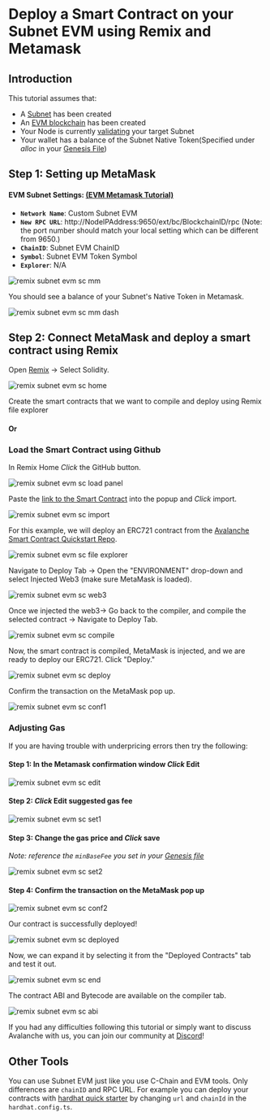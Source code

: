 # Deploy a Smart Contract on your Subnet EVM using Remix and Metamask

## Introduction

This tutorial assumes that:
- A [Subnet](../platform/subnets/create-a-subnet.md) has been created
- An [EVM blockchain](../platform/subnets/create-evm-blockchain.md) has been created
- Your Node is currently [validating](../platform/subnets/create-a-subnet#adding-subnet-validators) your target Subnet
- Your wallet has a balance of the Subnet Native Token(Specified under _alloc_ in your [Genesis File](../platform/subnets/create-evm-blockchain#build-genesis))

## Step 1: Setting up MetaMask

#### **EVM Subnet Settings:** [(EVM Metamask Tutorial)](../platform/subnets/create-evm-blockchain#connect-with-metamask)

* **``Network Name``**: Custom Subnet EVM
* **``New RPC URL``**: http://NodeIPAddress:9650/ext/bc/BlockchainID/rpc (Note: the port number should match your local setting which can be different from 9650.)
* **``ChainID``**: Subnet EVM ChainID
* **``Symbol``**: Subnet EVM Token Symbol
* **``Explorer``**: N/A


![remix subnet evm sc mm](/img/remix-subnet-evm-sc-mm.png)

You should see a balance of your Subnet's Native Token in Metamask.

![remix subnet evm sc mm dash](/img/remix-subnet-evm-sc-mm-dash.png)

## Step 2: Connect MetaMask and deploy a smart contract using Remix

Open [Remix](https://remix.ethereum.org/) -&gt; Select Solidity.

![remix subnet evm sc home](/img/remix-subnet-evm-sc-home.png)

Create the smart contracts that we want to compile and deploy using Remix file explorer

#### Or
### Load the Smart Contract using Github

In Remix Home _Click_ the GitHub button.

![remix subnet evm sc load panel](/img/remix-subnet-evm-sc-load-panel.png)

Paste the [link to the Smart Contract](https://github.com/ava-labs/avalanche-smart-contract-quickstart/blob/main/contracts/NFT.sol) into the popup and _Click_ import.

![remix subnet evm sc import](/img/remix-subnet-evm-sc-import.png)

For this example, we will deploy an ERC721 contract from the [Avalanche Smart Contract Quickstart Repo](https://github.com/ava-labs/avalanche-smart-contract-quickstart).

![remix subnet evm sc file explorer](/img/remix-subnet-evm-sc-file-explorer.png)

Navigate to Deploy Tab -&gt; Open the "ENVIRONMENT" drop-down and select Injected Web3 (make sure MetaMask is loaded).

![remix subnet evm sc web3](/img/remix-subnet-evm-sc-web3.png)

Once we injected the web3-&gt; Go back to the compiler, and compile the selected contract -&gt; Navigate to Deploy Tab.

![remix subnet evm sc compile](/img/remix-subnet-evm-sc-compile.png)

Now, the smart contract is compiled, MetaMask is injected, and we are ready to deploy our ERC721. Click "Deploy."

![remix subnet evm sc deploy](/img/remix-subnet-evm-sc-deploy.png)


Confirm the transaction on the MetaMask pop up.

![remix subnet evm sc conf1](/img/remix-subnet-evm-sc-conf1.png)

### Adjusting Gas
If you are having trouble with underpricing errors then try the following: 

#### Step 1: In the Metamask confirmation window _Click_ Edit

![remix subnet evm sc edit](/img/remix-subnet-evm-sc-edit.png)
#### Step 2: _Click_ Edit suggested gas fee

![remix subnet evm sc set1](/img/remix-subnet-evm-sc-set1.png)

#### Step 3: Change the gas price and _Click_ save

_Note: reference the `minBaseFee` you set in your [Genesis file](../platform/subnets/create-evm-blockchain#build-genesis)_

![remix subnet evm sc set2](/img/remix-subnet-evm-sc-set2.png)
#### Step 4: Confirm the transaction on the MetaMask pop up

![remix subnet evm sc conf2](/img/remix-subnet-evm-sc-conf2.png)

Our contract is successfully deployed!

![remix subnet evm sc deployed](/img/remix-subnet-evm-sc-deployed.png)

Now, we can expand it by selecting it from the "Deployed Contracts" tab and test it out.

![remix subnet evm sc end](/img/remix-subnet-evm-sc-end.png)

The contract ABI and Bytecode are available on the compiler tab.

![remix subnet evm sc abi](/img/remix-subnet-evm-sc-abi.png)

If you had any difficulties following this tutorial or simply want to discuss Avalanche with us, you can join our community at [Discord](https://chat.avalabs.org/)!



## Other Tools

You can use Subnet EVM just like you use C-Chain and EVM tools. Only differences are `chainID` and RPC URL. For example you can deploy your contracts with [hardhat quick starter](./using-hardhat-with-the-avalanche-c-chain.md) by changing `url` and `chainId` in the `hardhat.config.ts`.
